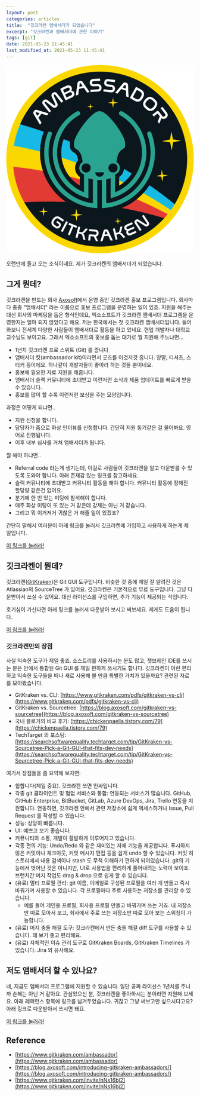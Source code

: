 ```yaml
---
layout: post
categories: articles
title:  "깃크라켄 앰배서더가 되었습니다"
excerpt: "깃크라켄과 앰배서더에 관한 이야기"
tags: [git]
date: 2021-05-23 11:45:41
last_modified_at: 2021-05-23 11:45:41
---
```


![Gitkraken Ambassador logo](/images/20210523_gitkraken_ambassador/1.png "깃크라켄 앰배서더 로고")

오랜만에 들고 오는 소식이네요. 제가 깃크라켄의 앰배서더가 되었습니다.


## 그게 뭔데?

깃크라켄을 만드는 회사 [Axosoft](https://www.axosoft.com/)에서 운영 중인 깃크라켄 홍보 프로그램입니다.
회사마다 종종 "앰배서더" 라는 이름으로 홍보 프로그램을 운영하는 일이 있죠. 지원을 해주는 대신 회사의 마케팅을 돕은 형식인데요,
엑소소프트가 깃크라켄 앰배서더 프로그램을 운영한지는 얼마 되지 않았다고 해요. 저는 한국에서는 첫 깃크라켄 앰배서더입니다.
들어와보니 전세계 다양한 사람들이 앰배서더로 활동을 하고 있네요. 현업 개발자나 대학교 교수님도 보이고요.
그래서 엑소소프트의 홍보를 돕는 대가로 뭘 지원해 주느냐면...

* 1년치 깃크라켄 프로 스위트 (Git) 를 줍니다
* 앰배서더 킷(ambassador kit)이라면서 굿즈를 이것저것 줍니다. 양말, 티셔츠, 스티커 등이에요. 하나같이 개발자들이 좋아라 하는 것들 뿐이네요.
* 홍보에 필요한 자료 지원을 해줍니다.
* 앰배서더 슬랙 커뮤니티에 초대받고 이런저런 소식과 제품 업데이트를 빠르게 받을 수 있습니다.
* 홍보를 많이 할 수록 이런저런 보상을 주는 모양입니다.

과정은 어떻게 되냐면..

* 지원 신청을 합니다.
* 담당자가 줌으로 화상 인터뷰를 신청합니다. 간단히 지원 동기같은 걸 물어봐요. 영어로 진행됩니다.
* 이후 내부 심사를 거쳐 앰배서더가 됩니다.

뭘 해야 하냐면..

* Referral code 라는게 생기는데, 이걸로 사람들이 깃크라켄을 알고 다운받를 수 있도록 도와야 합니다. 아래 존재감 있는 링크를 참고하세요.
* 슬랙 커뮤니티에 초대받고 커뮤니티 활동을 해야 합니다. 커뮤니티 활동에 정해진 할당량 같은건 없어요.
* 분기에 한 번 있는 미팅에 참석해야 합니다.
* 매주 화상 미팅이 또 있는 거 같은데 강제는 아닌 거 같습니다.
* 그리고 뭐 이거저거 귀찮은 거 해줄 일이 있겠죠?

간단히 말해서 여러분이 아래 링크를 눌러서 깃크라켄에 가입하고 사용하게 하는게 제 일입니다.

[이 링크를 눌러라!](https://www.gitkraken.com/invite/nNs16bj2)


## 깃크라켄이 뭔데?

깃크라켄([GitKraken](https://www.gitkraken.com/))은 Git GUI 도구입니다. 비슷한 것 중에 제일 잘 알려진 것은 Atlassian의 SourceTree 가 있어요.
깃크라켄은 기본적으로 무료 도구입니다. 그냥 다운받아서 쓰실 수 있어요. 대신 라이선스를 구입하면, 추가 기능이 제공되는 식입니다.

호기심이 가신다면 아래 링크를 눌러서 다운받아 보시고 써보세요. 제게도 도움이 됩니다.

[이 링크를 눌러라!](https://www.gitkraken.com/invite/nNs16bj2)

### 깃크라켄만의 장점

사실 익숙한 도구가 제일 좋죠. 소스트리를 사용하시는 분도 많고, 젯브레인 IDE를 쓰시는 분은 안에서 통합된 Git GUI 를 제일 편하게 쓰시기도 합니다.
깃크라켄이 이런 편리하고 익숙한 도구들을 떠나 새로 사용해 볼 만큼 특별한 가치가 있을까요? 관련된 자료를 모아봤습니다.

* GitKraken vs. CLI: [https://www.gitkraken.com/pdfs/gitkraken-vs-cli](https://www.gitkraken.com/pdfs/gitkraken-vs-cli)
* GitKraken vs. Sourcetree: [https://blog.axosoft.com/gitkraken-vs-sourcetree](https://blog.axosoft.com/gitkraken-vs-sourcetree)
* 국내 블로거의 비교 후기: [https://chickenpaella.tistory.com/79](https://chickenpaella.tistory.com/79)
* TechTarget 의 포스팅: [https://searchsoftwarequality.techtarget.com/tip/GitKraken-vs-Sourcetree-Pick-a-Git-GUI-that-fits-dev-needs](https://searchsoftwarequality.techtarget.com/tip/GitKraken-vs-Sourcetree-Pick-a-Git-GUI-that-fits-dev-needs)

여기서 장점들을 좀 요약해 보자면:

* 힙합니다(제일 중요). 깃크라켄 쓰면 인싸입니다.
* 각종 git 클라이언트 및 협업 서비스와 통합: 연동되는 서비스가 많습니다. GitHub, GitHub Enterprise, BitBucket, GitLab, Azure DevOps, Jira, Trello 연동을 지원합니다. 연동하면, 깃크라켄 안에서 관련 저장소에 쉽게 액세스하거나 Issue, Pull Request 를 작성할 수 있습니다.
* 성능: 상당히 빠릅니다.
* UI: 예쁘고 보기 좋습니다.
* 커뮤니티와 소통, 개발이 활발하게 이루어지고 있습니다.
* 각종 편의 기능: Undo/Redo 와 같은 재미있는 자체 기능을 제공합니다. 푸시하지 않은 커밋이나 체크아웃, 커밋 메시지 편집 등을 쉽게 undo 할 수 있습니다. 커밋 히스토리에서 내용 검색이나 stash 도 무척 이해하기 편하게 되어있습니다. git의 기능에서 벗어난 것은 아니지만, UI로 사용법을 편리하게 풀어내려는 노력이 보이죠. 브랜치간 머지 작업도 drag & drop 으로 쉽게 할 수 있습니다.
* (유료) 멀티 프로필 관리: git 이름, 이메일로 구성된 프로필을 여러 개 만들고 즉시 바꿔가며 사용할 수 있습니다. 각 프로필마다 주로 사용하는 저장소를 관리할 수 있습니다.
  * 예를 들어 개인용 프로필, 회사용 프로필 만들고 바꿔가며 쓰는 거죠. 내 저장소만 따로 모아서 보고, 회사에서 주로 쓰는 저장소만 따로 모아 보는 스위칭이 가능합니다.
* (유료) 머지 충돌 해결 도구: 깃크라켄에서 만든 충돌 해결 diff 도구를 사용할 수 있습니다. 꽤 보기 좋고 편리해요.
* (유료) 자체적인 이슈 관리 도구로 GitKraken Boards, GitKraken Timelines 가 있습니다. Jira 와 유사해요.


## 저도 앰배서더 할 수 있나요?

네, 지금도 앰배서더 프로그램에 지원할 수 있습니다. 일단 공짜 라이선스 1년치를 주니까 손해는 아닌 거 같아요.
관심있으신 분, 깃크라켄을 좋아하시는 분이라면 지원해 보세요. 아래 레퍼런스 항목에 링크를 남겨두었습니다.
귀찮고 그냥 써보고만 싶으시다고요? 아래 링크로 다운받아서 쓰시면 돼요.

[이 링크를 눌러라!](https://www.gitkraken.com/invite/nNs16bj2)


## Reference

* [https://www.gitkraken.com/ambassador](https://www.gitkraken.com/ambassador)
* [https://blog.axosoft.com/introducing-gitkraken-ambassadors/](https://blog.axosoft.com/introducing-gitkraken-ambassadors/)
* [https://www.gitkraken.com/invite/nNs16bj2](https://www.gitkraken.com/invite/nNs16bj2)
